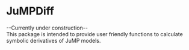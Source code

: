 # JuMPDiff
--Currently under construction-- \
This package is intended to provide user friendly functions to calculate symbolic derivatives of JuMP models. 